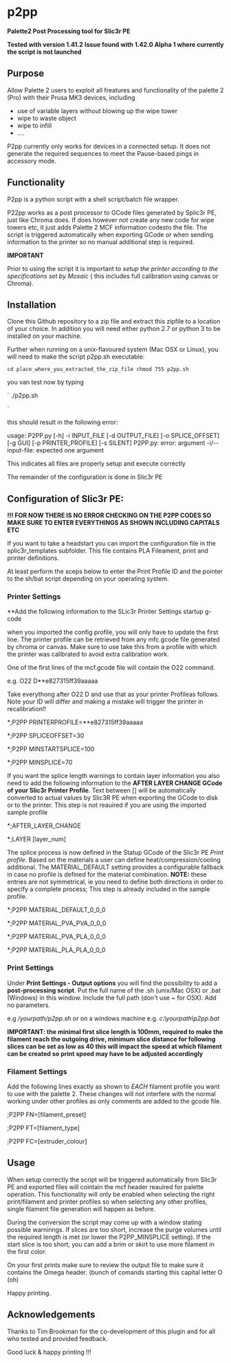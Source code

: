 # p2pp
**Palette2 Post Processing tool for Slic3r PE**


**Tested with version 1.41.2**
**Issue found with 1.42.0 Alpha 1 where currently the script is not launched**


## Purpose

Allow Palette 2 users to exploit all freatures and functionality of the palette 2 (Pro) with their Prusa MK3 devices, including

- use of variable layers without blowing up the wipe tower
- wipe to waste object
- wipe to infill
- ....

P2pp currently only works for devices in a connected setup.  It does not generate the required sequences to meet the Pause-based pings in accessory mode.

## Functionality

P2pp is a python script with a  shell script/batch file wrapper.

P22pp works as a post processor to GCode files generated by Splic3r PE, just like Chroma does.   If does however not create any new code for wipe towers etc, it just adds Palette 2 MCF information codesto the file.  The script is triggered automatically when exporting GCode or when sending information to the printer so no manual additional step is required.  

**IMPORTANT**

Prior to using the script it is important to *setup the printer according to the specifications set by Mosaic* ( this includes full calibration using canvas or Chroma).

## Installation

Clone this Github repository to a zip file and extract this zipfile to a location of your choice.  In addition you will need either python 2.7 or python 3 to be installed on your machine.  

Further when running on a unix-flavoured system (Mac OSX or Linux), you will need to make the script p2pp.sh executable:

`
   cd place_where_you_extracted_the_zip_file
   chmod 755 p2pp.sh
`

you van test now by typing

`
   ./p2pp.sh

`

this should result in the following error:

usage: P2PP.py [-h] -i INPUT_FILE [-d OUTPUT_FILE] [-o SPLICE_OFFSET] [-g GUI]
               [-p PRINTER_PROFILE] [-s SILENT]
P2PP.py: error: argument -i/--input-file: expected one argument

This indicates all files are properly setup and execute correctly

The remainder of the configuration is done in Slic3r PE

## Configuration of Slic3r PE:

**!!! FOR NOW THERE IS NO ERROR CHECKING ON THE P2PP CODES SO MAKE SURE TO ENTER EVERYTHINGS AS SHOWN INCLUDING CAPITALS ETC**

If you want to take a headstart you can import the configuration file in the splic3r_templates subfolder.  This file contains PLA Fileament, print and printer definitions.   

At least perform the sceps below to enter the Print Profile ID and the pointer to the sh/bat script depending on your operating system.  

### Printer Settings

**Add the following information to the SLic3r Printer Settings startup g-code

when you imported the config profile, you will only have to update the first line.  The printer profile can be retrieved from any mfc.gcode file generated by chroma or canvas.  Make sure to use take this from a profile with which the printer was calibrated to avoid extra calibration work.

One of the first lines of the mcf.gcode file will contain the O22 command. 

e.g. O22 D**e827315ff39aaaaa

Take everythong after O22 D and use that as your printer Profileas follows.  Note your ID will differ and making a mistake will trigger the printer in recalibration!!

*;P2PP PRINTERPROFILE=**e827315ff39aaaaa

*;P2PP SPLICEOFFSET=30

*;P2PP MINSTARTSPLICE=100

*;P2PP MINSPLICE=70


If you want the splice length warnings to contain layer information you also need to add the following information to the **AFTER LAYER CHANGE GCode of your Slic3r Printer Profile**.  Text between [] will be automatically converted to actual values by Slic3R PE when exporting the GCode to disk or to the printer.  This step is not reauired if you are using the imported sample profile

*;AFTER_LAYER_CHANGE

*;LAYER [layer_num]

The splice process is now defined in the Statup GCode of the Slic3r  PE *Print profile*.  Based on the materials a user can define heat/compression/cooling additional.  The MATERIAL_DEFAULT setting provides a configurable fallback in case no profile is defined for the material combination.   **NOTE:**  these entries are not symmetrical, ie you need to define both directions in order to specify a complete process; This step is already included in the sample profile.


*;P2PP MATERIAL_DEFAULT_0_0_0

*;P2PP MATERIAL_PVA_PVA_0_0_0

*;P2PP MATERIAL_PVA_PLA_0_0_0

*;P2PP MATERIAL_PLA_PLA_0_0_0

### Print Settings

Under **Print Settings - Output options** you will find the possibility to add a **post-processing script**.  Put the full name of the .sh (unix/Mac OSX) or .bat  (Windows) in this window.  Include the full path (don't use ~ for OSX).  Add no parameters.

e.g */yourpath/p2pp.sh*
or on a windows machine
e.g. *c:\yourpath\p2pp.bat*


**IMPORTANT: the minimal first slice length is 100mm, required to make the filament reach the outgoing drive, minimum slice distance for following slices  can be set as low as 40 this will impact the speed at which filament can be created so print speed may have to be adjusted accordingly**


### Filament Settings

Add the following lines exactly as shown to *EACH* filament profile you want to use with the palette 2.
These changes will not interfere with the normal working under other profiles as only comments are added to the gcode file.

;P2PP FN=[filament_preset]

;P2PP FT=[filament_type]

;P2PP FC=[extruder_colour]



## Usage

When setup correctly the script will be triggered automatically from Slic3r PE and exported files will cointain the mcf header reauired for palette operation.   This functionality will only be enabled when selecting the right print/filament and printer profiles so when selecting any other profiles, single filament file generation will happen as before.

During the conversion the script may come up with a window stating possible warninngs.  If slices are too short, increase the purge volumes until the required length is met (or lower the P2PP_MINSPLICE setting).   If the start slice is too short, you can add a brim or skirt to use more filament in the first color.

On your first prints make sure to review the output file to make sure it contains the Omega header. (bunch of comands starting this capital letter O (oh)

Happy printing.


## Acknowledgements

Thanks to Tim Brookman for the co-development of this plugin and for all who tested and provided feedback.


Good luck & happy printing !!!



